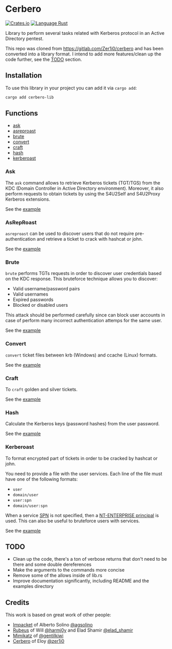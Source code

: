 <!-- cargo-sync-readme start -->

# Cerbero

[![Crates.io](https://img.shields.io/crates/v/cerbero-lib)](https://crates.io/crates/cerbero-lib)
[![Language Rust](https://img.shields.io/badge/Language-Rust-blue)](https://www.rust-lang.org/)

Library to perform several tasks related with Kerberos protocol in an Active Directory pentest.

This repo was cloned from <https://gitlab.com/Zer1i0/cerbero> and has been converted into a library format.
I intend to add more features/clean up the code further, see the [TODO](#TODO) section.

## Installation

To use this library in your project you can add it via `cargo add`:

```sh
cargo add cerbero-lib
```

## Functions
- [ask](#ask)
- [asreproast](#asreproast)
- [brute](#brute)
- [convert](#convert)
- [craft](#craft)
- [hash](#hash)
- [kerberoast](#kerberoast)

### Ask
The `ask` command allows to retrieve Kerberos tickets (TGT/TGS) from the KDC
(Domain Controller in Active Directory environment). Moreover, it also
perform requests to obtain tickets by using the S4U2Self and S4U2Proxy
Kerberos extensions.

See the [example](examples/ask/src/main.rs)

### AsRepRoast
`asreproast` can be used to discover users that do not require
pre-authentication and retrieve a ticket to crack with hashcat or john.

See the [example](examples/asreproast/src/main.rs)

### Brute
`brute` performs TGTs requests in order to discover user credentials
based on the KDC response. This bruteforce technique allows you to
discover:
+ Valid username/password pairs
+ Valid usernames
+ Expired passwords
+ Blocked or disabled users

This attack should be performed carefully since can block user
accounts in case of perform many incorrect authentication attemps
for the same user.

See the [example](examples/brute/src/main.rs)

### Convert
`convert` ticket files between krb (Windows) and
ccache (Linux) formats.

See the [example](examples/convert/src/main.rs)

### Craft
To `craft` golden and silver tickets.

See the [example](examples/craft/src/main.rs)

### Hash
Calculate the Kerberos keys (password hashes) from the user password.

See the [example](examples/craft/hash/main.rs)

### Kerberoast
To format encrypted part of tickets in order to be cracked by hashcat or john.

You need to provide a file with the user services. Each line of the file
must have one of the following formats:
* `user`
* `domain/user`
* `user:spn`
* `domain/user:spn`

When a service [SPN](https://en.hackndo.com/service-principal-name-spn/)
is not specified, then a
[NT-ENTERPRISE principal](https://swarm.ptsecurity.com/kerberoasting-without-spns/)
is used. This can also be useful to bruteforce users with services.

See the [example](examples/craft/kerberoast/main.rs)

## TODO
 - Clean up the code, there's a ton of verbose returns that don't need to be there and some double dereferences
 - Make the arguments to the commands more concise
 - Remove some of the allows inside of lib.rs
 - Improve documentation significantly, including README and the examples directory

## Credits
This work is based on great work of other people:
- [Impacket](https://github.com/SecureAuthCorp/impacket) of Alberto Solino [@agsolino](https://github.com/agsolino)
- [Rubeus](https://github.com/GhostPack/Rubeus) of Will [@harmj0y](https://twitter.com/harmj0y) and Elad Shamir [@elad_shamir](https://twitter.com/elad_shamir)
- [Mimikatz](https://github.com/gentilkiwi/mimikatz) of [@gentilkiwi](https://twitter.com/gentilkiwi)
- [Cerbero](https://gitlab.com/Zer1i0/cerbero) of Eloy [@zer1i0](zer1t0ps@protonmail.com)

<!-- cargo-sync-readme end -->
